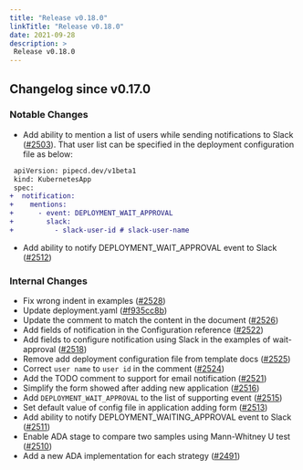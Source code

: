 ```yaml
---
title: "Release v0.18.0"
linkTitle: "Release v0.18.0"
date: 2021-09-28
description: >
 Release v0.18.0
---
```


## Changelog since v0.17.0

### Notable Changes

* Add ability to mention a list of users while sending notifications to Slack ([#2503](https://github.com/pipe-cd/pipecd/pull/2503)). That user list can be specified in the deployment configuration file as below:

``` diff
 apiVersion: pipecd.dev/v1beta1
 kind: KubernetesApp
 spec:
+  notification:
+    mentions:
+      - event: DEPLOYMENT_WAIT_APPROVAL
+        slack:
+          - slack-user-id # slack-user-name
```

* Add ability to notify DEPLOYMENT_WAIT_APPROVAL event to Slack ([#2512](https://github.com/pipe-cd/pipecd/pull/2512))


### Internal Changes
* Fix wrong indent in examples ([#2528](https://github.com/pipe-cd/pipecd/pull/2528))
* Update deployment.yaml ([#f935cc8b](https://github.com/pipe-cd/pipecd/commit/f935cc8bb461f08ca39de2735465aba0d4047a73))
* Update the comment to match the content in the document ([#2526](https://github.com/pipe-cd/pipecd/pull/2526))
* Add fields of notification in the Configuration reference ([#2522](https://github.com/pipe-cd/pipecd/pull/2522))
* Add fields to configure notification using Slack in the examples of wait-approval ([#2518](https://github.com/pipe-cd/pipecd/pull/2518))
* Remove add deployment configuration file from template docs ([#2525](https://github.com/pipe-cd/pipecd/pull/2525))
* Correct `user name` to `user id` in the comment ([#2524](https://github.com/pipe-cd/pipecd/pull/2524))
* Add the TODO comment to support for email notification ([#2521](https://github.com/pipe-cd/pipecd/pull/2521))
* Simplify the form showed after adding new application ([#2516](https://github.com/pipe-cd/pipecd/pull/2516))
* Add `DEPLOYMENT_WAIT_APPROVAL` to the list of supporting event ([#2515](https://github.com/pipe-cd/pipecd/pull/2515))
* Set default value of config file in application adding form ([#2513](https://github.com/pipe-cd/pipecd/pull/2513))
* Add ability to notify DEPLOYMENT_WAITING_APPROVAL event to Slack ([#2511](https://github.com/pipe-cd/pipecd/pull/2511))
* Enable ADA stage to compare two samples using Mann-Whitney U test ([#2510](https://github.com/pipe-cd/pipecd/pull/2510))
* Add a new ADA implementation for each strategy ([#2491](https://github.com/pipe-cd/pipecd/pull/2491))
